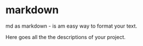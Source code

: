 # markdown

md as markdown - is am easy way to format your text.

Here goes all the the descriptions of your project.

